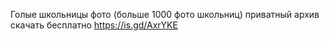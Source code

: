 Голые школьницы фото (больше 1000 фото школьниц) приватный архив скачать бесплатно
https://is.gd/AxrYKE
